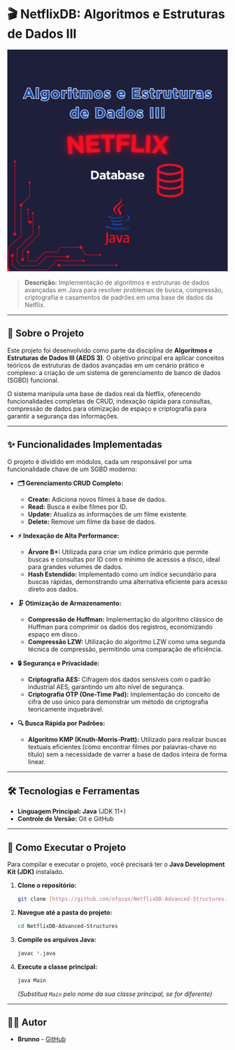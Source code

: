 # 🎬 NetflixDB: Algoritmos e Estruturas de Dados III
![Banner ilustrativo do projeto](https://github.com/ofazax/NetflixDB-Advanced-Structures/blob/main/img/Netflixdb.png?raw=true)

> **Descrição:** Implementação de algoritmos e estruturas de dados avançadas em Java para resolver problemas de busca, compressão, criptografia e casamentos de padrões em uma base de dados da Netflix.

---

## 🎯 Sobre o Projeto

Este projeto foi desenvolvido como parte da disciplina de **Algoritmos e Estruturas de Dados III (AEDS 3)**. O objetivo principal era aplicar conceitos teóricos de estruturas de dados avançadas em um cenário prático e complexo: a criação de um sistema de gerenciamento de banco de dados (SGBD) funcional.

O sistema manipula uma base de dados real da Netflix, oferecendo funcionalidades completas de CRUD, indexação rápida para consultas, compressão de dados para otimização de espaço e criptografia para garantir a segurança das informações.

---

## ✨ Funcionalidades Implementadas

O projeto é dividido em módulos, cada um responsável por uma funcionalidade chave de um SGBD moderno:

* **🗂️ Gerenciamento CRUD Completo:**
    * **Create:** Adiciona novos filmes à base de dados.
    * **Read:** Busca e exibe filmes por ID.
    * **Update:** Atualiza as informações de um filme existente.
    * **Delete:** Remove um filme da base de dados.

* **⚡ Indexação de Alta Performance:**
    * **Árvore B+:** Utilizada para criar um índice primário que permite buscas e consultas por ID com o mínimo de acessos a disco, ideal para grandes volumes de dados.
    * **Hash Estendido:** Implementado como um índice secundário para buscas rápidas, demonstrando uma alternativa eficiente para acesso direto aos dados.

* **🗜️ Otimização de Armazenamento:**
    * **Compressão de Huffman:** Implementação do algoritmo clássico de Huffman para comprimir os dados dos registros, economizando espaço em disco.
    * **Compressão LZW:** Utilização do algoritmo LZW como uma segunda técnica de compressão, permitindo uma comparação de eficiência.

* **🔒 Segurança e Privacidade:**
    * **Criptografia AES:** Cifragem dos dados sensíveis com o padrão industrial AES, garantindo um alto nível de segurança.
    * **Criptografia OTP (One-Time Pad):** Implementação do conceito de cifra de uso único para demonstrar um método de criptografia teoricamente inquebrável.

* **🔍 Busca Rápida por Padrões:**
    * **Algoritmo KMP (Knuth-Morris-Pratt):** Utilizado para realizar buscas textuais eficientes (como encontrar filmes por palavras-chave no título) sem a necessidade de varrer a base de dados inteira de forma linear.

---

## 🛠️ Tecnologias e Ferramentas

* **Linguagem Principal:** **Java** (JDK 11+)
* **Controle de Versão:** Git e GitHub

---

## 🚀 Como Executar o Projeto

Para compilar e executar o projeto, você precisará ter o **Java Development Kit (JDK)** instalado.

1.  **Clone o repositório:**
    ```bash
    git clone [https://github.com/ofazax/NetflixDB-Advanced-Structures.git](https://github.com/ofazax/NetflixDB-Advanced-Structures.git)
    ```

2.  **Navegue até a pasta do projeto:**
    ```bash
    cd NetflixDB-Advanced-Structures
    ```

3.  **Compile os arquivos Java:**
    ```bash
    javac *.java
    ```

4.  **Execute a classe principal:**
    ```bash
    java Main
    ```
    *(Substitua `Main` pelo nome da sua classe principal, se for diferente)*

---

## 👨‍💻 Autor

* **Brunno** - [GitHub](https://github.com/ofazax)

